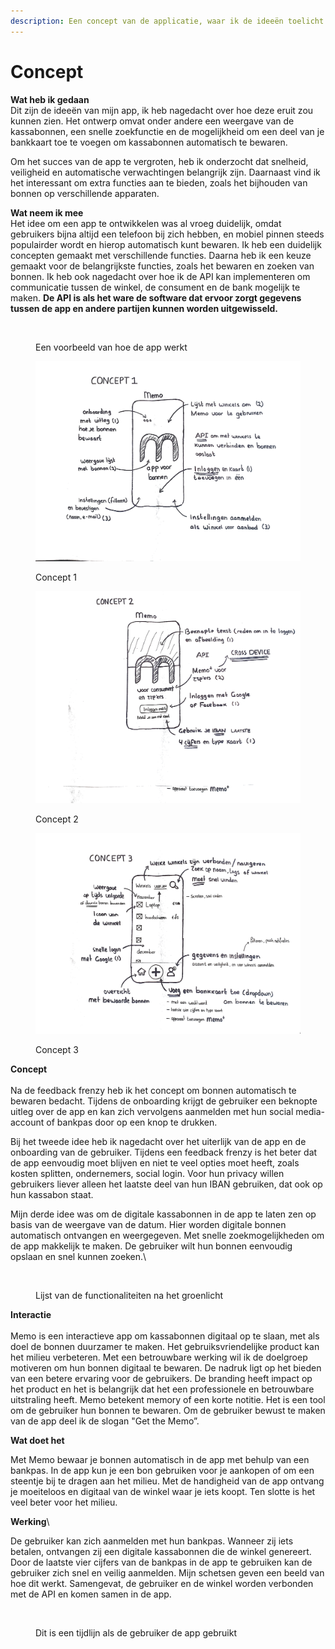```yaml
---
description: Een concept van de applicatie, waar ik de ideeën toelicht
---
```


# Concept

**Wat heb ik gedaan** \
Dit zijn de ideeën van mijn app, ik heb nagedacht over hoe deze eruit zou kunnen zien. Het ontwerp omvat onder andere een weergave van de kassabonnen, een snelle zoekfunctie en de mogelijkheid om een deel van je bankkaart toe te voegen om kassabonnen automatisch te bewaren.

Om het succes van de app te vergroten, heb ik onderzocht dat snelheid, veiligheid en automatische verwachtingen belangrijk zijn. Daarnaast vind ik het interessant om extra functies aan te bieden, zoals het bijhouden van bonnen op verschillende apparaten.

**Wat neem ik mee** \
Het idee om een app te ontwikkelen was al vroeg duidelijk, omdat gebruikers bijna altijd een telefoon bij zich hebben, en mobiel pinnen steeds populairder wordt en hierop automatisch kunt bewaren. Ik heb een duidelijk concepten gemaakt met verschillende functies. Daarna heb ik een  keuze gemaakt voor de belangrijkste functies, zoals het bewaren en zoeken van bonnen.  Ik heb ook nagedacht over hoe ik de API kan implementeren om communicatie tussen de winkel, de consument en de bank mogelijk te maken. **De API is als het ware de software dat ervoor zorgt gegevens tussen de app en andere partijen kunnen worden uitgewisseld.**

<figure><img src="../.gitbook/assets/Scherm­afbeelding 2023-04-24 om 22.02.44.png" alt=""><figcaption><p>Een voorbeeld van hoe de app werkt</p></figcaption></figure>

<figure><img src="../.gitbook/assets/MicrosoftTeams-image kopie.png" alt=""><figcaption><p>Concept 1</p></figcaption></figure>





<figure><img src="../.gitbook/assets/20221113_154903.png" alt=""><figcaption><p>Concept 2</p></figcaption></figure>



<figure><img src="../.gitbook/assets/20221113_154914.png" alt=""><figcaption><p>Concept 3</p></figcaption></figure>

**Concept**\
\
Na de feedback frenzy heb ik het concept om bonnen automatisch te bewaren bedacht. Tijdens de onboarding krijgt de gebruiker een beknopte uitleg over de app en kan zich vervolgens aanmelden met hun social media-account of bankpas door op een knop te drukken.

Bij het tweede idee heb ik nagedacht over het uiterlijk van de app en de onboarding van de gebruiker. Tijdens een feedback frenzy is het beter dat de app eenvoudig moet blijven en niet te veel opties moet heeft, zoals kosten splitten, ondernemers, social login. Voor hun privacy willen gebruikers liever alleen het laatste deel van hun IBAN gebruiken, dat ook op hun kassabon staat.

Mijn derde idee was om de digitale kassabonnen in de app te laten zen op basis van de weergave van de datum. Hier worden digitale bonnen automatisch ontvangen en weergegeven. Met snelle zoekmogelijkheden om de app makkelijk te maken. De gebruiker wilt hun bonnen eenvoudig opslaan en snel kunnen zoeken.\


<figure><img src="../.gitbook/assets/Scherm­afbeelding 2023-04-24 om 22.02.20.png" alt=""><figcaption><p>Lijst van de functionaliteiten na het groenlicht</p></figcaption></figure>

**Interactie**\
\
Memo is een interactieve app om kassabonnen digitaal op te slaan, met als doel de bonnen duurzamer te maken. Het gebruiksvriendelijke product kan het milieu verbeteren. Met een betrouwbare werking wil ik de doelgroep motiveren om hun bonnen digitaal te bewaren. De nadruk ligt op het bieden van een betere ervaring voor de gebruikers. De branding heeft impact op het product en het is belangrijk dat het een professionele en betrouwbare uitstraling heeft. Memo betekent memory of een korte notitie. Het is een tool om de gebruiker hun bonnen te bewaren. Om de gebruiker bewust te maken van de app deel ik de slogan "Get the Memo”.

**Wat doet het**

Met Memo bewaar je bonnen automatisch in de app met behulp van een bankpas. In de app kun je een bon gebruiken voor je aankopen of om een steentje bij te dragen aan het milieu. Met de handigheid van de app ontvang je moeiteloos en digitaal van de winkel waar je iets koopt. Ten slotte is het veel beter voor het milieu.

**Werking**\


De gebruiker kan zich aanmelden met hun bankpas. Wanneer zij iets betalen, ontvangen zij een digitale kassabonnen die de winkel genereert. Door de laatste vier cijfers van de bankpas in de app te gebruiken kan de gebruiker zich snel en veilig aanmelden. Mijn schetsen geven een beeld van hoe dit werkt. Samengevat, de gebruiker en de winkel worden verbonden met de API en komen samen in de app.&#x20;

<figure><img src="../.gitbook/assets/Scherm­afbeelding 2023-04-24 om 22.06.12.png" alt=""><figcaption><p>Dit is een tijdlijn als de gebruiker de app gebruikt</p></figcaption></figure>
